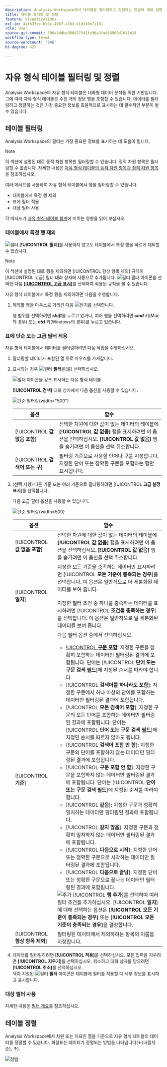 ```yaml
---
description: Analysis Workspace에서 테이블을 필터링하고 정렬하는 방법에 대해 설명하는 설명서입니다.
title: 테이블 필터링 및 정렬
feature: Visualizations
exl-id: 3af637ec-bb6c-49b7-a7b3-e1d310e71101
role: User
source-git-commit: 590a3ddbe988d27341fe96a3fa866960d1641e24
workflow-type: tm+mt
source-wordcount: '846'
ht-degree: 42%

---
```


# 자유 형식 테이블 필터링 및 정렬

Analysis Workspace의 자유 형식 테이블은 대화형 데이터 분석을 위한 기반입니다. 그에 따라 자유 형식 테이블은 수천 개의 정보 행을 포함할 수 있습니다. 데이터를 필터링하고 정렬하는 것은 가장 중요한 정보를 효율적으로 표시하는 데 필수적인 부분이 될 수 있습니다.

<!--The following video covers filter and sort options in Analysis Workspace, in addition to pagination options:

>[!VIDEO](https://video.tv.adobe.com/v/23968)-->

## 테이블 필터링

Analysis Workspace의 필터는 가장 중요한 정보를 표시하는 데 도움이 됩니다.

>[!NOTE]
>
> 이 섹션에 설명된 대로 동적 차원 항목만 필터링할 수 있습니다. 정적 차원 항목은 필터링할 수 없습니다. 자세한 내용은 [자유 형식 테이블의 동적 차원 항목과 정적 차원 항목](/help/analysis-workspace/visualizations/freeform-table/column-row-settings/manual-vs-dynamic-rows.md)을 참조하십시오.

여러 메서드를 사용하여 자유 형식 테이블에서 행을 필터링할 수 있습니다.

- 테이블에서 특정 행 제외
- 표에 필터 적용
- 대상 필터 사용

각 메서드가 [자유 형식 테이블 합계](/help/analysis-workspace/visualizations/freeform-table/workspace-totals.md)에 미치는 영향을 읽어 보십시오.

### 테이블에서 특정 행 제외

![필터](/help/assets/icons/Filter.svg) **[!UICONTROL 필터]**&#x200B;를 사용하지 않고도 테이블에서 특정 행을 빠르게 제외할 수 있습니다.

>[!NOTE]
>
>이 섹션에 설명된 대로 행을 제외하면 [!UICONTROL 항상 항목 제외] 규칙이 [!UICONTROL 고급] 필터 대화 상자에 자동으로 추가됩니다. ![필터](/help/assets/icons/Filter.svg) 필터 아이콘을 선택한 다음 [**[!UICONTROL 고급 표시]**](#apply-a-simple-or-advanced-filter-to-a-table)를 선택하여 적용된 규칙을 볼 수 있습니다.

자유 형식 테이블에서 특정 행을 제외하려면 다음을 수행합니다.

1. 제외할 행을 마우스로 가리킨 다음 ![닫기](/help/assets/icons/Close.svg)를 선택합니다.

   행 범위를 선택하려면 ***shift***&#x200B;를 누르고 있거나, 여러 행을 선택하려면 ***cmd*** 키(Mac의 경우) 또는 ***ctrl*** 키(Windows의 경우)를 누르고 있습니다.

<!--### Right-click > Delete selected rows

Note: this option does not seem to work. AN-338422

1. Select 1 or more rows. 
1. Right-click and select **[!UICONTROL Delete Selected Rows]**. 

   This action will remove the rows from the table and apply a table filter.-->


### 표에 단순 또는 고급 필터 적용

자유 형식 테이블에서 데이터를 필터링하려면 다음 작업을 수행하십시오.

1. 필터링할 데이터가 포함된 열 위로 마우스를 가져갑니다. <!--only some types of columns show the filter... Which? Just Dimensions?-->

1. 표시되는 경우 ![필터](/help/assets/icons/Filter.svg) **필터**&#x200B;을(를) 선택하십시오.

   ![필터 아이콘을 강조 표시하는 자유 형식 테이블.](assets/table-filter-icon.png)

   **[!UICONTROL 검색]** 대화 상자에서 다음 옵션을 사용할 수 있습니다.

   ![단순 필터링](assets/filter-simple.png){width="500"}

   | 옵션 | 함수 |
   |---------|----------|
   | [!UICONTROL **값 없음 포함**] | 선택한 차원에 대한 값이 없는 데이터의 테이블에 **[!UICONTROL 값 없음]** 행을 표시하려면 이 옵션을 선택하십시오. **[!UICONTROL 값 없음]** 행을 숨기려면 이 옵션을 선택 취소합니다. |
   | [!UICONTROL **검색어 또는 구**] | 필터링 기준으로 사용할 단어나 구를 지정합니다. 지정한 단어 또는 정확한 구문을 포함하는 행만 표시됩니다. |


1. (선택 사항) 다른 기준 또는 여러 기준으로 필터링하려면 [!UICONTROL **고급 설정 표시**]&#x200B;를 선택합니다.

   다음 고급 필터 옵션을 사용할 수 있습니다.

   ![단순 필터링](assets/filter-advanced.png){width=500}

   | 옵션 | 함수 |
   |---------|----------|
   | [!UICONTROL **값 없음 포함**] | 선택한 차원에 대한 값이 없는 데이터의 테이블에 **[!UICONTROL 값 없음]** 행을 표시하려면 이 옵션을 선택하십시오. **[!UICONTROL 값 없음]** 행을 숨기려면 이 옵션을 선택 취소합니다. |
   | [!UICONTROL **일치**] | 지정한 모든 기준을 충족하는 데이터만 표시하려면 [!UICONTROL **모든 기준이 충족되는 경우**]&#x200B;를 선택합니다. 이 옵션은 일반적으로 더 세분화된 데이터를 보여 줍니다.<br/><br/>지정한 필터 조건 중 하나를 충족하는 데이터를 표시하려면 [!UICONTROL **조건을 충족하는 경우**]&#x200B;를 선택합니다. 이 옵션은 일반적으로 덜 세분화된 데이터를 보여 줍니다. |
   | [!UICONTROL **기준**] | 다음 필터 옵션 중에서 선택하십시오.<br/><ul><li>[!UICONTROL **구문 포함**](기본값): 지정한 구문을 정확히 포함하는 데이터만 필터링된 결과에 포함됩니다. 단어는 [!UICONTROL **단어 또는 구문 검색 필드**]&#x200B;에 지정된 순서를 따라야 합니다.</li><li>[!UICONTROL **검색어를 하나라도 포함**]: 지정한 구문에서 하나 이상의 단어를 포함하는 데이터만 필터링된 결과에 포함됩니다. </li><li>[!UICONTROL **모든 검색어 포함**]: 지정한 구문의 모든 단어를 포함하는 데이터만 필터링된 결과에 포함됩니다. 단어는 [!UICONTROL **단어 또는 구문 검색 필드**]&#x200B;에 지정된 순서를 따르지 않아도 됩니다.</li><li>[!UICONTROL **검색어 포함 안 함**]: 지정한 구문의 단어를 포함하지 않는 데이터만 필터링된 결과에 포함됩니다. </li><li>[!UICONTROL **구문 포함 안 함**]: 지정한 구문을 포함하지 않는 데이터만 필터링된 결과에 포함됩니다. 단어는 [!UICONTROL **단어 또는 구문 검색 필드**]&#x200B;에 지정된 순서를 따라야 합니다.</li><li>[!UICONTROL **같음**]: 지정한 구문과 정확히 일치하는 데이터만 필터링된 결과에 포함됩니다. </li><li>[!UICONTROL **같지 않음**]: 지정한 구문과 정확히 일치하지 않는 데이터만 필터링된 결과에 포함됩니다. </li><li>[!UICONTROL **다음으로 시작**]: 지정한 단어 또는 정확한 구문으로 시작하는 데이터만 필터링된 결과에 포함됩니다. </li><li>[!UICONTROL **다음으로 끝남**]: 지정한 단어 또는 정확한 구문으로 끝나는 데이터만 필터링된 결과에 포함됩니다. </li></ul>![추가](/help/assets/icons/Add.svg) [!UICONTROL **행 추가**]&#x200B;를 선택하여 여러 필터 조건을 추가하십시오. [!UICONTROL **일치**]&#x200B;에 대해 선택하는 옵션은 **[!UICONTROL 모든 기준이 충족되는 경우]** 또는 **[!UICONTROL 모든 기준이 충족되는 경우]**&#x200B;을 결정합니다. |
   | [!UICONTROL **항상 항목 제외**] | 필터링된 데이터에서 제외하려는 항목의 이름을 지정합니다. |

1. 데이터를 필터링하려면 **[!UICONTROL 적용]**&#x200B;을 선택하십시오. 모든 입력을 지우려면 **[!UICONTROL 지우기]**&#x200B;를 선택하십시오. 취소하고 대화 상자를 닫으려면 **[!UICONTROL 취소]**&#x200B;를 선택하십시오. <br/>색이 지정된 ![필터](/help/assets/icons/FilterColored.svg) **필터** 아이콘은 테이블에 필터를 적용할 때 세부 정보를 표시하고 표시합니다.

### 대상 필터 사용

자세한 내용은 [필터 개요](/help/components/filters/filters-overview.md)를 참조하십시오.

## 테이블 정렬

Analysis Workspace에서 차원 또는 지표인 열을 기준으로 자유 형식 테이블의 데이터를 정렬할 수 있습니다. 화살표는 데이터가 정렬되는 방법을 나타냅니다(**↓**(내림차순), **↑**).

![정렬](assets/sorting.gif)
